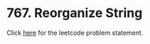 # 767. Reorganize String

Click [here](https://leetcode.com/problems/reorganize-string/) for the leetcode problem statement.
